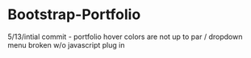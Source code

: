 # Bootstrap-Portfolio

5/13/intial commit - portfolio hover colors are not up to par / dropdown menu broken w/o javascript plug in